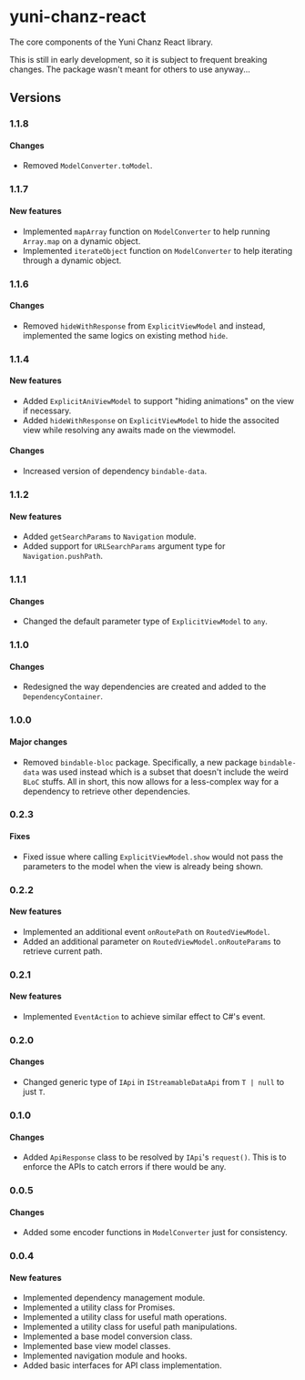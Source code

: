 # yuni-chanz-react
The core components of the Yuni Chanz React library.

This is still in early development, so it is subject to frequent breaking changes. The package wasn't meant for others to use anyway...

## Versions
### 1.1.8
#### Changes
- Removed `ModelConverter.toModel`.

### 1.1.7
#### New features
- Implemented `mapArray` function on `ModelConverter` to help running `Array.map` on a dynamic object.
- Implemented `iterateObject` function on `ModelConverter` to help iterating through a dynamic object.

### 1.1.6
#### Changes
- Removed `hideWithResponse` from `ExplicitViewModel` and instead, implemented the same logics on existing method `hide`.

### 1.1.4
#### New features
- Added `ExplicitAniViewModel` to support "hiding animations" on the view if necessary.
- Added `hideWithResponse` on `ExplicitViewModel` to hide the associted view while resolving any awaits made on the viewmodel.
#### Changes
- Increased version of dependency `bindable-data`.

### 1.1.2
#### New features
- Added `getSearchParams` to `Navigation` module.
- Added support for `URLSearchParams` argument type for `Navigation.pushPath`.

### 1.1.1
#### Changes
- Changed the default parameter type of `ExplicitViewModel` to `any`.

### 1.1.0 
#### Changes
- Redesigned the way dependencies are created and added to the `DependencyContainer`.

### 1.0.0
#### Major changes
- Removed `bindable-bloc` package. Specifically, a new package `bindable-data` was used instead which is a subset that doesn't include the weird `BLoC` stuffs. All in short, this now allows for a less-complex way for a dependency to retrieve other dependencies.

### 0.2.3
#### Fixes
- Fixed issue where calling `ExplicitViewModel.show` would not pass the parameters to the model when the view is already being shown.

### 0.2.2
#### New features
- Implemented an additional event `onRoutePath` on `RoutedViewModel`.
- Added an additional parameter on `RoutedViewModel.onRouteParams` to retrieve current path.

### 0.2.1
#### New features
- Implemented `EventAction` to achieve similar effect to C#'s event.

### 0.2.0
#### Changes
- Changed generic type of `IApi` in `IStreamableDataApi` from `T | null` to just `T`.

### 0.1.0
#### Changes
- Added `ApiResponse` class to be resolved by `IApi`'s `request()`. This is to enforce the APIs to catch errors if there would be any.

### 0.0.5
#### Changes
- Added some encoder functions in `ModelConverter` just for consistency.

### 0.0.4
#### New features
- Implemented dependency management module.
- Implemented a utility class for Promises.
- Implemented a utility class for useful math operations.
- Implemented a utility class for useful path manipulations.
- Implemented a base model conversion class.
- Implemented base view model classes.
- Implemented navigation module and hooks.
- Added basic interfaces for API class implementation.